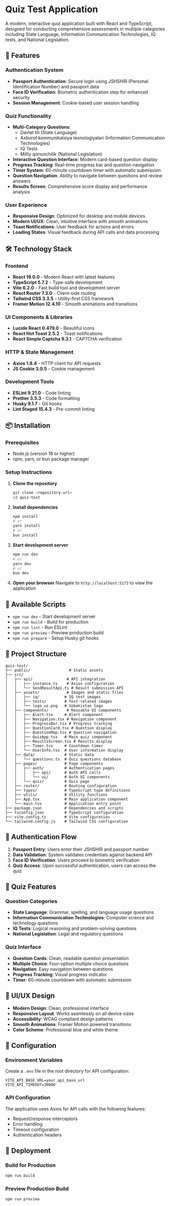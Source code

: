 # Quiz Test Application

A modern, interactive quiz application built with React and TypeScript, designed for conducting comprehensive assessments in multiple categories including State Language, Information Communication Technologies, IQ tests, and National Legislation.

## 🚀 Features

### Authentication System

- **Passport Authentication**: Secure login using JSHSHIR (Personal Identification Number) and passport data
- **Face ID Verification**: Biometric authentication step for enhanced security
- **Session Management**: Cookie-based user session handling

### Quiz Functionality

- **Multi-Category Questions**:
  - Davlat tili (State Language)
  - Axborot kommunikatsiya texnologiyalari (Information Communication Technologies)
  - IQ Tests
  - Milliy qonunchilik (National Legislation)
- **Interactive Question Interface**: Modern card-based question display
- **Progress Tracking**: Real-time progress bar and question navigation
- **Timer System**: 60-minute countdown timer with automatic submission
- **Question Navigation**: Ability to navigate between questions and review answers
- **Results Screen**: Comprehensive score display and performance analysis

### User Experience

- **Responsive Design**: Optimized for desktop and mobile devices
- **Modern UI/UX**: Clean, intuitive interface with smooth animations
- **Toast Notifications**: User feedback for actions and errors
- **Loading States**: Visual feedback during API calls and data processing

## 🛠 Technology Stack

### Frontend

- **React 19.0.0** - Modern React with latest features
- **TypeScript 5.7.2** - Type-safe development
- **Vite 6.2.0** - Fast build tool and development server
- **React Router 7.3.0** - Client-side routing
- **Tailwind CSS 3.3.5** - Utility-first CSS framework
- **Framer Motion 12.4.10** - Smooth animations and transitions

### UI Components & Libraries

- **Lucide React 0.479.0** - Beautiful icons
- **React Hot Toast 2.5.2** - Toast notifications
- **React Simple Captcha 9.3.1** - CAPTCHA verification

### HTTP & State Management

- **Axios 1.8.4** - HTTP client for API requests
- **JS Cookie 3.0.5** - Cookie management

### Development Tools

- **ESLint 9.21.0** - Code linting
- **Prettier 3.5.3** - Code formatting
- **Husky 9.1.7** - Git hooks
- **Lint Staged 15.4.3** - Pre-commit linting

## 📦 Installation

### Prerequisites

- Node.js (version 18 or higher)
- npm, yarn, or bun package manager

### Setup Instructions

1. **Clone the repository**

   ```bash
   git clone <repository-url>
   cd quiz-test
   ```

2. **Install dependencies**

   ```bash
   npm install
   # or
   yarn install
   # or
   bun install
   ```

3. **Start development server**

   ```bash
   npm run dev
   # or
   yarn dev
   # or
   bun dev
   ```

4. **Open your browser**
   Navigate to `http://localhost:5173` to view the application

## 🚀 Available Scripts

- `npm run dev` - Start development server
- `npm run build` - Build for production
- `npm run lint` - Run ESLint
- `npm run preview` - Preview production build
- `npm run prepare` - Setup Husky git hooks

## 📁 Project Structure

```
quiz-test/
├── public/                 # Static assets
├── src/
│   ├── api/               # API integration
│   │   ├── instance.ts    # Axios configuration
│   │   └── SendResultApi.ts # Result submission API
│   ├── assets/            # Images and static files
│   │   ├── iq/           # IQ test images
│   │   ├── tests/        # Test-related images
│   │   └── logo_uz.png   # Uzbekistan logo
│   ├── components/        # Reusable UI components
│   │   ├── Alert.tsx     # Alert component
│   │   ├── Navigation.tsx # Navigation component
│   │   ├── ProgressBar.tsx # Progress tracking
│   │   ├── QuestionCard.tsx # Question display
│   │   ├── QuestionMap.tsx # Question navigation
│   │   ├── QuizApp.tsx   # Main quiz component
│   │   ├── ResultsScreen.tsx # Results display
│   │   ├── Timer.tsx     # Countdown timer
│   │   └── UserInfo.tsx  # User information display
│   ├── data/             # Static data
│   │   └── questions.ts  # Quiz questions database
│   ├── pages/            # Page components
│   │   ├── auth/         # Authentication pages
│   │   │   ├── api/      # Auth API calls
│   │   │   └── ui/       # Auth UI components
│   │   └── quiz/         # Quiz page
│   ├── router/           # Routing configuration
│   ├── types/            # TypeScript type definitions
│   ├── utils/            # Utility functions
│   ├── App.tsx           # Main application component
│   └── main.tsx          # Application entry point
├── package.json          # Dependencies and scripts
├── tsconfig.json         # TypeScript configuration
├── vite.config.ts        # Vite configuration
└── tailwind.config.js    # Tailwind CSS configuration
```

## 🔐 Authentication Flow

1. **Passport Entry**: Users enter their JSHSHIR and passport number
2. **Data Validation**: System validates credentials against backend API
3. **Face ID Verification**: Users proceed to biometric verification
4. **Quiz Access**: Upon successful authentication, users can access the quiz

## 📝 Quiz Features

### Question Categories

- **State Language**: Grammar, spelling, and language usage questions
- **Information Communication Technologies**: Computer science and technology questions
- **IQ Tests**: Logical reasoning and problem-solving questions
- **National Legislation**: Legal and regulatory questions

### Quiz Interface

- **Question Cards**: Clean, readable question presentation
- **Multiple Choice**: Four-option multiple choice questions
- **Navigation**: Easy navigation between questions
- **Progress Tracking**: Visual progress indicator
- **Timer**: 60-minute countdown with automatic submission

## 🎨 UI/UX Design

- **Modern Design**: Clean, professional interface
- **Responsive Layout**: Works seamlessly on all device sizes
- **Accessibility**: WCAG compliant design patterns
- **Smooth Animations**: Framer Motion powered transitions
- **Color Scheme**: Professional blue and white theme

## 🔧 Configuration

### Environment Variables

Create a `.env` file in the root directory for API configuration:

```env
VITE_API_BASE_URL=your_api_base_url
VITE_API_TIMEOUT=30000
```

### API Configuration

The application uses Axios for API calls with the following features:

- Request/response interceptors
- Error handling
- Timeout configuration
- Authentication headers

## 🚀 Deployment

### Build for Production

```bash
npm run build
```

### Preview Production Build

```bash
npm run preview
```

